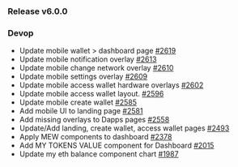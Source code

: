 ### Release v6.0.0

### Devop

- Update mobile wallet > dashboard page [#2619](https://github.com/MyEtherWallet/MyEtherWallet/pull/2619)
- Update mobile notification overlay [#2613](https://github.com/MyEtherWallet/MyEtherWallet/pull/2613)
- Update mobile change network overlay [#2610](https://github.com/MyEtherWallet/MyEtherWallet/pull/2610)
- Update mobile settings overlay [#2609](https://github.com/MyEtherWallet/MyEtherWallet/pull/2609)
- Update mobile access wallet hardware overlays [#2602](https://github.com/MyEtherWallet/MyEtherWallet/pull/2602)
- Update mobile access wallet layout. [#2596](https://github.com/MyEtherWallet/MyEtherWallet/pull/2596)
- Update mobile create wallet [#2585](https://github.com/MyEtherWallet/MyEtherWallet/pull/2585)
- Add mobile UI to landing page [#2581](https://github.com/MyEtherWallet/MyEtherWallet/pull/2581)
- Add missing overlays to Dapps pages [#2558](https://github.com/MyEtherWallet/MyEtherWallet/pull/2558)
- Update/Add landing, create wallet, access wallet pages [#2493](https://github.com/MyEtherWallet/MyEtherWallet/pull/2493)
- Apply MEW components to dashboard [#2378](https://github.com/MyEtherWallet/MyEtherWallet/pull/2378)
- Add MY TOKENS VALUE component for Dashboard [#2015](https://github.com/MyEtherWallet/MyEtherWallet/pull/2015)
- Update my eth balance component chart [#1987](https://github.com/MyEtherWallet/MyEtherWallet/pull/1987)
